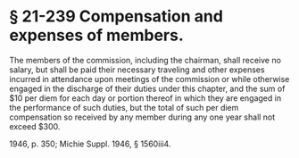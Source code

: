 # § 21-239 Compensation and expenses of members.

<p>The members of the commission, including the chairman, shall receive no salary, but shall be paid their necessary traveling and other expenses incurred in attendance upon meetings of the commission or while otherwise engaged in the discharge of their duties under this chapter, and the sum of $10 per diem for each day or portion thereof in which they are engaged in the performance of such duties, but the total of such per diem compensation so received by any member during any one year shall not exceed $300.</p><p>1946, p. 350; Michie Suppl. 1946, § 1560iii4.</p>